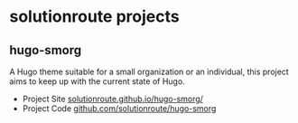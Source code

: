 # solutionroute projects

## hugo-smorg

A Hugo theme suitable for a small organization or an individual, this project aims to keep up with the current state of Hugo. 

* Project Site [solutionroute.github.io/hugo-smorg/](https://solutionroute.github.io/hugo-smorg/)
* Project Code [github.com/solutionroute/hugo-smorg](https://github.com/solutionroute/hugo-smorg)
